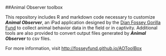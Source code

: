 ##Animal Observer toolbox

This repository includes R and markdown code necessary to customize **_Animal Observer_**, an iPad application designed by the [Dian Fossey Gorilla Fund](http://www.gorillafund.org) to collect animal behavior data in the field or in captivity. Additional tools are also provided to convert output files generated by **_Animal Observer_** to csv files.

For more information, visit <http://fosseyfund.github.io/AOToolBox>
